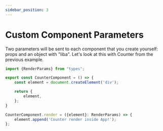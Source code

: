 ```yaml
---
sidebar_position: 3
---
```


# Custom Component Parameters

Two parameters will be sent to each component that you create yourself: props and an object with "liba".
Let's look at this with Сounter from the previous example.
```typescript title="src/Counter.component.ts"
import {RenderParams} from "types";

export const CounterComponent = () => {
    const element = document.createElement('div');

    return {
        element,
    };
}

CounterComponent.render = ({element}: RenderParams) => {
    element.append('Counter render inside App!');
};
```
